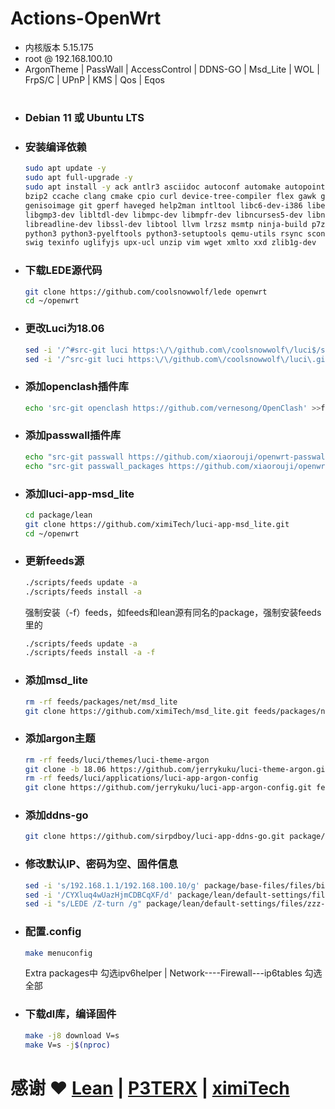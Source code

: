 # Actions-OpenWrt

- 内核版本 5.15.175
- root  @  192.168.100.10
- ArgonTheme | PassWall | AccessControl | DDNS-GO | Msd_Lite | WOL | FrpS/C | UPnP | KMS | Qos | Eqos
#

- ### Debian 11 或 Ubuntu LTS
- ### 安装编译依赖
   ```bash
   sudo apt update -y
   sudo apt full-upgrade -y
   sudo apt install -y ack antlr3 asciidoc autoconf automake autopoint binutils bison build-essential \
   bzip2 ccache clang cmake cpio curl device-tree-compiler flex gawk gcc-multilib g++-multilib gettext \
   genisoimage git gperf haveged help2man intltool libc6-dev-i386 libelf-dev libfuse-dev libglib2.0-dev \
   libgmp3-dev libltdl-dev libmpc-dev libmpfr-dev libncurses5-dev libncursesw5-dev libpython3-dev \
   libreadline-dev libssl-dev libtool llvm lrzsz msmtp ninja-build p7zip p7zip-full patch pkgconf \
   python3 python3-pyelftools python3-setuptools qemu-utils rsync scons squashfs-tools subversion \
   swig texinfo uglifyjs upx-ucl unzip vim wget xmlto xxd zlib1g-dev
   ```

- ### 下载LEDE源代码
   ```bash
   git clone https://github.com/coolsnowwolf/lede openwrt
   cd ~/openwrt
   ```
   
- ### 更改Luci为18.06
   ```bash
   sed -i '/^#src-git luci https:\/\/github.com\/coolsnowwolf\/luci$/s/^#//' feeds.conf.default
   sed -i '/^src-git luci https:\/\/github.com\/coolsnowwolf\/luci\.git;openwrt-23\.05$/s/^/#/' feeds.conf.default
   ```
   
- ### 添加openclash插件库
   ```bash
   echo 'src-git openclash https://github.com/vernesong/OpenClash' >>feeds.conf.default
   ```

- ### 添加passwall插件库
   ```bash
   echo "src-git passwall https://github.com/xiaorouji/openwrt-passwall.git;main" >> "feeds.conf.default"
   echo "src-git passwall_packages https://github.com/xiaorouji/openwrt-passwall-packages.git;main" >> "feeds.conf.default"
   ```

- ### 添加luci-app-msd_lite
  ```bash
  cd package/lean
  git clone https://github.com/ximiTech/luci-app-msd_lite.git
  cd ~/openwrt
  ```

- ### 更新feeds源
  ```bash
  ./scripts/feeds update -a
  ./scripts/feeds install -a
  ```
  强制安装（-f）feeds，如feeds和lean源有同名的package，强制安装feeds里的
  ```bash
  ./scripts/feeds update -a
  ./scripts/feeds install -a -f 
  ```

- ### 添加msd_lite
  ```bash
  rm -rf feeds/packages/net/msd_lite
  git clone https://github.com/ximiTech/msd_lite.git feeds/packages/net/msd_lite
  ```

- ### 添加argon主题
  ```bash
  rm -rf feeds/luci/themes/luci-theme-argon
  git clone -b 18.06 https://github.com/jerrykuku/luci-theme-argon.git feeds/luci/themes/luci-theme-argon
  rm -rf feeds/luci/applications/luci-app-argon-config
  git clone https://github.com/jerrykuku/luci-app-argon-config.git feeds/luci/applications/luci-app-argon-config
  ```

- ### 添加ddns-go
  ```bash
  git clone https://github.com/sirpdboy/luci-app-ddns-go.git package/ddns-go
  ```

- ### 修改默认IP、密码为空、固件信息
  ```bash
  sed -i 's/192.168.1.1/192.168.100.10/g' package/base-files/files/bin/config_generate
  sed -i '/CYXluq4wUazHjmCDBCqXF/d' package/lean/default-settings/files/zzz-default-settings
  sed -i "s/LEDE /Z-turn /g" package/lean/default-settings/files/zzz-default-settings
  ```

- ### 配置.config
  ```bash
  make menuconfig
  ```
  
  Extra packages中  勾选ipv6helper | Network----Firewall---ip6tables 勾选全部
  
  
- ### 下载dl库，编译固件
  ```bash
  make -j8 download V=s
  make V=s -j$(nproc)
  ```

#
# 感谢 ❤️  [Lean](https://github.com/coolsnowwolf/lede) |  [P3TERX](https://github.com/P3TERX/Actions-OpenWrt)  |  [ximiTech ](https://github.com/ximiTech)

